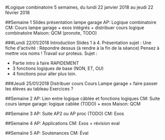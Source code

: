 #Logique combinatoire
5 semaines, du lundi 22 janvier 2018 au jeudi 22 février 2018

##Semaine 1
Slides présentation lampe garage
AP: Logique combinatoire
CM: Cours lampe garage + exos intégrés + distribuer cours logique combinatoire
Maison: QCM (pronote, TODO)

###Lundi 22/01/2018
Introduction Slides 1 à 4. 
Présentation sujet :
Une fiche d'activité : Répondre dessus (à rendre à la fin de la séance)
Pensez à mettre vos noms !
Travail sur proteus.
Sujet :
* Partie intro à faire RAPIDEMENT
* 3 fonctions logiques de base (NON, ET, OU)
* 4 fonctions pour aller plus loin.

###Jeudi 25/01/2018
Distribuer cours
Cours Lampe garage + faire passer les élèves au tableau
Exercices ?

##Semaine 2
AP: Lien entre logique câblée et fonctions logiques
CM: Suite cours lampe garage: logique cablée (TODO) + exos
Maison: QCM

##Semaine 3
AP: Suite AP2 ou AP proc (TODO)
CM: Exos

##Semaine 4
AP: Applications
CM: Exos + révision eval

##Semaine 5
AP: Soutenances
CM: Éval
